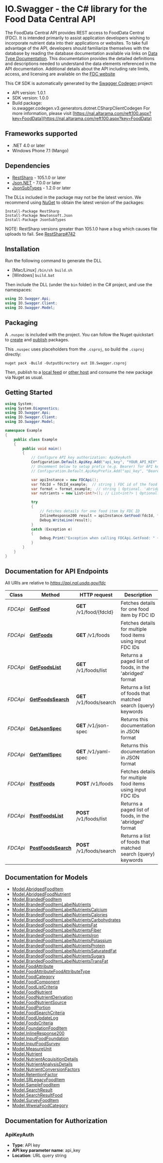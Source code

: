 # IO.Swagger - the C# library for the Food Data Central API

The FoodData Central API provides REST access to FoodData Central (FDC). It is intended primarily to assist application developers wishing to incorporate nutrient data into their applications or websites.   To take full advantage of the API, developers should familiarize themselves with the database by reading the database documentation available via links on [Data Type Documentation](https://fdc.nal.usda.gov/data-documentation.html). This documentation provides the detailed definitions and descriptions needed to understand the data elements referenced in the API documentation.      Additional details about the API including rate limits, access, and licensing are available on the [FDC website](https://fdc.nal.usda.gov/api-guide.html)

This C# SDK is automatically generated by the [Swagger Codegen](https://github.com/swagger-api/swagger-codegen) project:

- API version: 1.0.1
- SDK version: 1.0.0
- Build package: io.swagger.codegen.v3.generators.dotnet.CSharpClientCodegen
    For more information, please visit [https://nal.altarama.com/reft100.aspx?key=FoodData](https://nal.altarama.com/reft100.aspx?key=FoodData)

<a name="frameworks-supported"></a>
## Frameworks supported
- .NET 4.0 or later
- Windows Phone 7.1 (Mango)

<a name="dependencies"></a>
## Dependencies
- [RestSharp](https://www.nuget.org/packages/RestSharp) - 105.1.0 or later
- [Json.NET](https://www.nuget.org/packages/Newtonsoft.Json/) - 7.0.0 or later
- [JsonSubTypes](https://www.nuget.org/packages/JsonSubTypes/) - 1.2.0 or later

The DLLs included in the package may not be the latest version. We recommend using [NuGet](https://docs.nuget.org/consume/installing-nuget) to obtain the latest version of the packages:
```
Install-Package RestSharp
Install-Package Newtonsoft.Json
Install-Package JsonSubTypes
```

NOTE: RestSharp versions greater than 105.1.0 have a bug which causes file uploads to fail. See [RestSharp#742](https://github.com/restsharp/RestSharp/issues/742)

<a name="installation"></a>
## Installation
Run the following command to generate the DLL
- [Mac/Linux] `/bin/sh build.sh`
- [Windows] `build.bat`

Then include the DLL (under the `bin` folder) in the C# project, and use the namespaces:
```csharp
using IO.Swagger.Api;
using IO.Swagger.Client;
using IO.Swagger.Model;
```
<a name="packaging"></a>
## Packaging

A `.nuspec` is included with the project. You can follow the Nuget quickstart to [create](https://docs.microsoft.com/en-us/nuget/quickstart/create-and-publish-a-package#create-the-package) and [publish](https://docs.microsoft.com/en-us/nuget/quickstart/create-and-publish-a-package#publish-the-package) packages.

This `.nuspec` uses placeholders from the `.csproj`, so build the `.csproj` directly:

```
nuget pack -Build -OutputDirectory out IO.Swagger.csproj
```

Then, publish to a [local feed](https://docs.microsoft.com/en-us/nuget/hosting-packages/local-feeds) or [other host](https://docs.microsoft.com/en-us/nuget/hosting-packages/overview) and consume the new package via Nuget as usual.

<a name="getting-started"></a>
## Getting Started

```csharp
using System;
using System.Diagnostics;
using IO.Swagger.Api;
using IO.Swagger.Client;
using IO.Swagger.Model;

namespace Example
{
    public class Example
    {
        public void main()
        {
            // Configure API key authorization: ApiKeyAuth
            Configuration.Default.ApiKey.Add("api_key", "YOUR_API_KEY");
            // Uncomment below to setup prefix (e.g. Bearer) for API key, if needed
            // Configuration.Default.ApiKeyPrefix.Add("api_key", "Bearer");

            var apiInstance = new FDCApi();
            var fdcId = fdcId_example;  // string | FDC id of the food to retrieve
            var format = format_example;  // string | Optional. 'abridged' for an abridged set of elements, 'full' for all elements (default). (optional) 
            var nutrients = new List<int?>(); // List<int?> | Optional. List of up to 25 nutrient numbers. Only the nutrient information for the specified nutrients will be returned. Should be comma separated list (e.g. nutrients=203,204) or repeating parameters (e.g. nutrients=203&nutrients=204). If a food does not have any matching nutrients, the food will be returned with an empty foodNutrients element. (optional) 

            try
            {
                // Fetches details for one food item by FDC ID
                InlineResponse200 result = apiInstance.GetFood(fdcId, format, nutrients);
                Debug.WriteLine(result);
            }
            catch (Exception e)
            {
                Debug.Print("Exception when calling FDCApi.GetFood: " + e.Message );
            }
        }
    }
}
```

<a name="documentation-for-api-endpoints"></a>
## Documentation for API Endpoints

All URIs are relative to *https://api.nal.usda.gov/fdc*

Class | Method | HTTP request | Description
------------ | ------------- | ------------- | -------------
*FDCApi* | [**GetFood**](docs/FDCApi.md#getfood) | **GET** /v1/food/{fdcId} | Fetches details for one food item by FDC ID
*FDCApi* | [**GetFoods**](docs/FDCApi.md#getfoods) | **GET** /v1/foods | Fetches details for multiple food items using input FDC IDs
*FDCApi* | [**GetFoodsList**](docs/FDCApi.md#getfoodslist) | **GET** /v1/foods/list | Returns a paged list of foods, in the 'abridged' format
*FDCApi* | [**GetFoodsSearch**](docs/FDCApi.md#getfoodssearch) | **GET** /v1/foods/search | Returns a list of foods that matched search (query) keywords
*FDCApi* | [**GetJsonSpec**](docs/FDCApi.md#getjsonspec) | **GET** /v1/json-spec | Returns this documentation in JSON format
*FDCApi* | [**GetYamlSpec**](docs/FDCApi.md#getyamlspec) | **GET** /v1/yaml-spec | Returns this documentation in JSON format
*FDCApi* | [**PostFoods**](docs/FDCApi.md#postfoods) | **POST** /v1/foods | Fetches details for multiple food items using input FDC IDs
*FDCApi* | [**PostFoodsList**](docs/FDCApi.md#postfoodslist) | **POST** /v1/foods/list | Returns a paged list of foods, in the 'abridged' format
*FDCApi* | [**PostFoodsSearch**](docs/FDCApi.md#postfoodssearch) | **POST** /v1/foods/search | Returns a list of foods that matched search (query) keywords

<a name="documentation-for-models"></a>
## Documentation for Models

 - [Model.AbridgedFoodItem](docs/AbridgedFoodItem.md)
 - [Model.AbridgedFoodNutrient](docs/AbridgedFoodNutrient.md)
 - [Model.BrandedFoodItem](docs/BrandedFoodItem.md)
 - [Model.BrandedFoodItemLabelNutrients](docs/BrandedFoodItemLabelNutrients.md)
 - [Model.BrandedFoodItemLabelNutrientsCalcium](docs/BrandedFoodItemLabelNutrientsCalcium.md)
 - [Model.BrandedFoodItemLabelNutrientsCalories](docs/BrandedFoodItemLabelNutrientsCalories.md)
 - [Model.BrandedFoodItemLabelNutrientsCarbohydrates](docs/BrandedFoodItemLabelNutrientsCarbohydrates.md)
 - [Model.BrandedFoodItemLabelNutrientsFat](docs/BrandedFoodItemLabelNutrientsFat.md)
 - [Model.BrandedFoodItemLabelNutrientsFiber](docs/BrandedFoodItemLabelNutrientsFiber.md)
 - [Model.BrandedFoodItemLabelNutrientsIron](docs/BrandedFoodItemLabelNutrientsIron.md)
 - [Model.BrandedFoodItemLabelNutrientsPotassium](docs/BrandedFoodItemLabelNutrientsPotassium.md)
 - [Model.BrandedFoodItemLabelNutrientsProtein](docs/BrandedFoodItemLabelNutrientsProtein.md)
 - [Model.BrandedFoodItemLabelNutrientsSaturatedFat](docs/BrandedFoodItemLabelNutrientsSaturatedFat.md)
 - [Model.BrandedFoodItemLabelNutrientsSugars](docs/BrandedFoodItemLabelNutrientsSugars.md)
 - [Model.BrandedFoodItemLabelNutrientsTransFat](docs/BrandedFoodItemLabelNutrientsTransFat.md)
 - [Model.FoodAttribute](docs/FoodAttribute.md)
 - [Model.FoodAttributeFoodAttributeType](docs/FoodAttributeFoodAttributeType.md)
 - [Model.FoodCategory](docs/FoodCategory.md)
 - [Model.FoodComponent](docs/FoodComponent.md)
 - [Model.FoodListCriteria](docs/FoodListCriteria.md)
 - [Model.FoodNutrient](docs/FoodNutrient.md)
 - [Model.FoodNutrientDerivation](docs/FoodNutrientDerivation.md)
 - [Model.FoodNutrientSource](docs/FoodNutrientSource.md)
 - [Model.FoodPortion](docs/FoodPortion.md)
 - [Model.FoodSearchCriteria](docs/FoodSearchCriteria.md)
 - [Model.FoodUpdateLog](docs/FoodUpdateLog.md)
 - [Model.FoodsCriteria](docs/FoodsCriteria.md)
 - [Model.FoundationFoodItem](docs/FoundationFoodItem.md)
 - [Model.InlineResponse200](docs/InlineResponse200.md)
 - [Model.InputFoodFoundation](docs/InputFoodFoundation.md)
 - [Model.InputFoodSurvey](docs/InputFoodSurvey.md)
 - [Model.MeasureUnit](docs/MeasureUnit.md)
 - [Model.Nutrient](docs/Nutrient.md)
 - [Model.NutrientAcquisitionDetails](docs/NutrientAcquisitionDetails.md)
 - [Model.NutrientAnalysisDetails](docs/NutrientAnalysisDetails.md)
 - [Model.NutrientConversionFactors](docs/NutrientConversionFactors.md)
 - [Model.RetentionFactor](docs/RetentionFactor.md)
 - [Model.SRLegacyFoodItem](docs/SRLegacyFoodItem.md)
 - [Model.SampleFoodItem](docs/SampleFoodItem.md)
 - [Model.SearchResult](docs/SearchResult.md)
 - [Model.SearchResultFood](docs/SearchResultFood.md)
 - [Model.SurveyFoodItem](docs/SurveyFoodItem.md)
 - [Model.WweiaFoodCategory](docs/WweiaFoodCategory.md)

<a name="documentation-for-authorization"></a>
## Documentation for Authorization

<a name="ApiKeyAuth"></a>
### ApiKeyAuth

- **Type**: API key
- **API key parameter name**: api_key
- **Location**: URL query string

